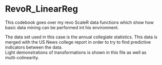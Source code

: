 RevoR_LinearReg
===============

This codebook goes over my revo ScaleR data functions which show how basic data mining can be performed int his environment.  

The data set used in this case is the annual collegiate statistics.  This data is merged with the US News college report in order to try to find predictive indicators between the data.  
Light demonstrations of transformations is shown in this file as well as multi-colinearity. 
